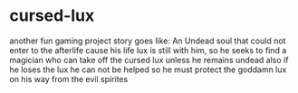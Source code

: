 # cursed-lux
another fun gaming project 
story goes like:
An Undead soul that could not enter to the afterlife cause his life lux is still with him, so he seeks to find a magician who can take off the cursed lux unless he remains undead
also if he loses the lux he can not be helped so he must protect the goddamn lux on his way from the evil spirites 
